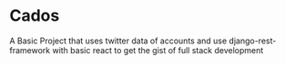 # Cados
A Basic Project that uses twitter data of accounts and use django-rest-framework with basic react to get the gist of full stack development
